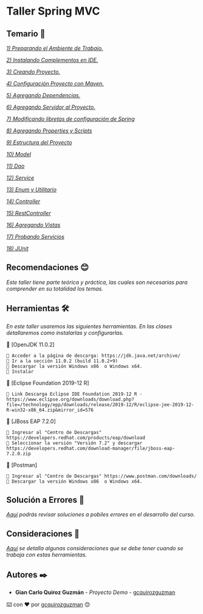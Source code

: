 # Taller Spring MVC

## Temario 🚀

_[1) Preparando el Ambiente de Trabajo.](https://github.com/gcquirozguzman/java-spring-mvc-tcs-202004/tree/PADTR00001)_ 

_[2) Instalando Complementos en IDE.](https://github.com/gcquirozguzman/java-spring-mvc-tcs-202004/tree/INSTC00001)_ 

_[3) Creando Proyecto.](https://github.com/gcquirozguzman/java-spring-mvc-tcs-202004/tree/CRDPR00001)_ 

_[4) Configuración Proyecto con Maven.](https://github.com/gcquirozguzman/java-spring-mvc-tcs-202004/tree/CPCMV00001)_ 

_[5) Agregando Dependencias.](https://github.com/gcquirozguzman/java-spring-mvc-tcs-202004/tree/AGRDP00001)_ 

_[6) Agregando Servidor al Proyecto.](https://github.com/gcquirozguzman/java-spring-mvc-tcs-202004/tree/ASVPR00001)_ 

_[7) Modificando libretas de configuración de Spring](https://github.com/gcquirozguzman/java-spring-mvc-tcs-202004/tree/MLCSP00001)_ 

_[8) Agregando Properties y Scripts](https://github.com/gcquirozguzman/java-spring-mvc-tcs-202004/tree/APRSC00001)_ 

_[9) Estructura del Proyecto](https://github.com/gcquirozguzman/java-spring-mvc-tcs-202004/tree/ETRPR00001)_ 

_[10) Model](https://github.com/gcquirozguzman/java-spring-mvc-tcs-202004/tree/MODEL00001)_ 

_[11) Dao](https://github.com/gcquirozguzman/java-spring-mvc-tcs-202004/tree/DAOEJ00001)_ 

_[12) Service](https://github.com/gcquirozguzman/java-spring-mvc-tcs-202004/tree/SERVC00001)_ 

_[13) Enum y Utilitario](https://github.com/gcquirozguzman/java-spring-mvc-tcs-202004/tree/ENUTL00001)_ 

_[14) Controller](https://github.com/gcquirozguzman/java-spring-mvc-tcs-202004/tree/CONTR00001)_ 

_[15) RestController](https://github.com/gcquirozguzman/java-spring-mvc-tcs-202004/tree/RETCT00001)_ 

_[16) Agregando Vistas](https://github.com/gcquirozguzman/java-spring-mvc-tcs-202004/tree/AGVST00001)_ 

_[17) Probando Servicios](https://github.com/gcquirozguzman/java-spring-mvc-tcs-202004/tree/PRSER00001)_ 

_[18) JUnit](https://github.com/gcquirozguzman/java-spring-mvc-tcs-202004/tree/JUNIT00001)_ 

## Recomendaciones 😊

_Este taller tiene parte teórica y práctica, las cuales son necesarias para comprender en su totalidad los temas._

## Herramientas 🛠️

_En este taller usaremos las siguientes herramientas. En las clases detallaremos como instalarlas y configurarlas._

🔧 [OpenJDK 11.0.2]
```
📢 Acceder a la página de descarga: https://jdk.java.net/archive/
📢 Ir a la sección 11.0.2 (build 11.0.2+9)
📢 Descargar la versión Windows x86	o Windows x64.
📢 Instalar
```
🔧 [Eclipse Foundation 2019-12 R]
```
📢 Link Descarga Eclipse IDE Foundation 2019-12 R - https://www.eclipse.org/downloads/download.php?file=/technology/epp/downloads/release/2019-12/R/eclipse-jee-2019-12-R-win32-x86_64.zip&mirror_id=576
```
🔧 [JBoss EAP 7.2.0]
```
📢 Ingresar al "Centro de Descargas" https://developers.redhat.com/products/eap/download
📢 Seleccionar la versión "Versión 7.2" y descargar https://developers.redhat.com/download-manager/file/jboss-eap-7.2.0.zip
```
🔧 [Postman]
```
📢 Ingresar al "Centro de Descargas" https://www.postman.com/downloads/
📢 Descargar la versión Windows x86	o Windows x64. 
```

## Solución a Errores 🐶

_[Aquí](https://github.com/gcquirozguzman/java-spring-mvc-tcs-202004/tree/JUNIT00001) podrás revisar soluciones a pobiles errores en el desarrollo del curso._

## Consideraciones 👀

_[Aquí](https://github.com/gcquirozguzman/java-spring-mvc-tcs-202004/tree/JUNIT00001) se detalla algunas consideraciones que se debe tener cuando se trabaja con estas herramientas._

## Autores ✒️

* **Gian Carlo Quiroz Guzmán** - *Proyecto Demo* - [gcquirozguzman](https://github.com/gcquirozguzman)

⌨️ con ❤️ por [gcquirozguzman](https://github.com/gcquirozguzman) 😊
